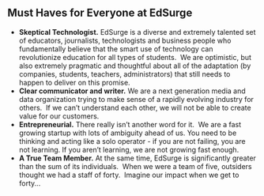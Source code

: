 
## Must Haves for Everyone at EdSurge

* **Skeptical Technologist.** EdSurge is a diverse and extremely talented set of educators, journalists, technologists and business people who fundamentally believe that the smart use of technology can revolutionize education for all types of students.  We are optimistic, but also extremely pragmatic and thoughtful about all of the adaptation (by companies, students, teachers, administrators) that still needs to happen to deliver on this promise.
* **Clear communicator and writer.** We are a next generation media and data organization trying to make sense of a rapidly evolving industry for others.  If we can’t understand each other, we will not be able to create value for our customers.
* **Entrepreneurial.** There really isn’t another word for it.  We are a fast growing startup with lots of ambiguity ahead of us. You need to be thinking and acting like a solo operator - if you are not failing, you are not learning. If you aren’t learning, we are not growing fast enough.
* **A True Team Member.** At the same time, EdSurge is significantly greater than the sum of its individuals.  When we were a team of five, outsiders thought we had a staff of forty.  Imagine our impact when we get to forty...